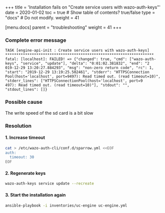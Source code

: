+++
title = 'Installation fails on "Create service users with wazo-auth-keys"'
date = 2020-01-02
toc = true  # Show table of contents? true/false
type = "docs"  # Do not modify.
weight = 41

[menu.docs]
  parent = "troubleshooting"
  weight = 41
+++
### Complete error message
```
TASK [engine-api-init : Create service users with wazo-auth-keys] *******************************************************************
fatal: [localhost]: FAILED! => {"changed": true, "cmd": ["wazo-auth-keys", "service", "update"], "delta": "0:01:02.381832", "end": "2
019-12-29 13:20:27.884293", "msg": "non-zero return code", "rc": 1, "start": "2019-12-29 13:19:25.502461", "stderr": "HTTPSConnection
Pool(host='localhost', port=9497): Read timed out. (read timeout=10)", "stderr_lines": ["HTTPSConnectionPool(host='localhost', port=9
497): Read timed out. (read timeout=10)"], "stdout": "", "stdout_lines": []}
```
### Possible cause
The write speed of the sd card is a bit slow

### Resolution
#### 1. Increase timeout
```bash
cat > /etc/wazo-auth-cli/conf.d/sparrow.yml <<EOF
auth:
  timeout: 30
EOF
```
#### 2. Regenerate keys
```bash
wazo-auth-keys service update --recreate
```
#### 3. Start the installation again
```bash
ansible-playbook -i inventories/uc-engine uc-engine.yml
```


